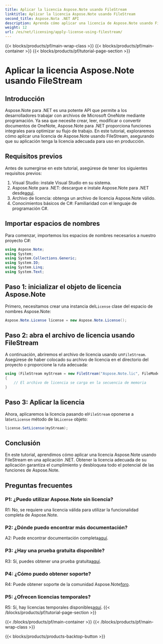 ```yaml
---
title: Aplicar la licencia Aspose.Note usando FileStream
linktitle: Aplicar la licencia Aspose.Note usando FileStream
second_title: Aspose.Nota .NET API
description: Aprenda cómo aplicar una licencia de Aspose.Note usando FileStream en sus aplicaciones .NET para una integración perfecta.
weight: 12
url: /es/net/licensing/apply-license-using-filestream/
---
```


{{< blocks/products/pf/main-wrap-class >}}
{{< blocks/products/pf/main-container >}}
{{< blocks/products/pf/tutorial-page-section >}}

# Aplicar la licencia Aspose.Note usando FileStream

## Introducción

Aspose.Note para .NET es una potente API que permite a los desarrolladores trabajar con archivos de Microsoft OneNote mediante programación. Ya sea que necesite crear, leer, modificar o convertir documentos de OneNote, Aspose.Note para .NET proporciona funciones integrales para optimizar su flujo de trabajo. En este tutorial, exploraremos cómo aplicar una licencia de Aspose.Note usando FileStream, asegurando que su aplicación tenga la licencia adecuada para uso en producción.

## Requisitos previos

Antes de sumergirse en este tutorial, asegúrese de tener los siguientes requisitos previos:

1. Visual Studio: instale Visual Studio en su sistema.
2.  Aspose.Note para .NET: descargue e instale Aspose.Note para .NET desde[aquí](https://releases.aspose.com/note/net/).
3. Archivo de licencia: obtenga un archivo de licencia Aspose.Note válido.
4. Conocimientos básicos de C#: Familiaridad con el lenguaje de programación C#.

## Importar espacios de nombres

Para comenzar, importemos los espacios de nombres necesarios a nuestro proyecto C#:

```csharp
using Aspose.Note;
using System;
using System.Collections.Generic;
using System.IO;
using System.Linq;
using System.Text;
```

## Paso 1: inicializar el objeto de licencia Aspose.Note

 Primero, necesitamos crear una instancia del`License` clase del espacio de nombres Aspose.Note:

```csharp
Aspose.Note.License license = new Aspose.Note.License();
```

## Paso 2: abra el archivo de licencia usando FileStream

 A continuación, abriremos el archivo de licencia usando un`FileStream`. Asegúrese de haber colocado su archivo de licencia en el directorio del proyecto o proporcione la ruta adecuada:

```csharp
using (FileStream myStream = new FileStream("Aspose.Note.lic", FileMode.Open))
{
    // El archivo de licencia se carga en la secuencia de memoria
}
```

## Paso 3: Aplicar la licencia

 Ahora, aplicaremos la licencia pasando el`FileStream` oponerse a la`SetLicense` método de la`License` objeto:

```csharp
license.SetLicense(myStream);
```

## Conclusión

En este tutorial, aprendimos cómo aplicar una licencia Aspose.Note usando FileStream en una aplicación .NET. Obtener la licencia adecuada de su aplicación garantiza el cumplimiento y desbloquea todo el potencial de las funciones de Aspose.Note.

## Preguntas frecuentes

### P1: ¿Puedo utilizar Aspose.Note sin licencia?

R1: No, se requiere una licencia válida para utilizar la funcionalidad completa de Aspose.Note.

### P2: ¿Dónde puedo encontrar más documentación?

 A2: Puede encontrar documentación completa[aquí](https://reference.aspose.com/note/net/).

### P3: ¿Hay una prueba gratuita disponible?

 R3: Sí, puedes obtener una prueba gratuita[aquí](https://releases.aspose.com/).

### P4: ¿Cómo puedo obtener soporte?

R4: Puede obtener soporte de la comunidad Aspose.Note[foro](https://forum.aspose.com/c/note/28).

### P5: ¿Ofrecen licencias temporales?

 R5: Sí, hay licencias temporales disponibles[aquí](https://purchase.aspose.com/temporary-license/).
{{< /blocks/products/pf/tutorial-page-section >}}

{{< /blocks/products/pf/main-container >}}
{{< /blocks/products/pf/main-wrap-class >}}

{{< blocks/products/products-backtop-button >}}
